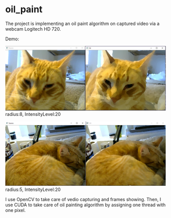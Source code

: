 # oil_paint

The project is implementing an oil paint algorithm on captured video via a webcam Logitech HD 720.

Demo:

![alt text](demo.PNG)
radius:8, IntensityLevel:20


![alt text](demo2.PNG)
radius:5, IntensityLevel:20

I use OpenCV to take care of vedio capturing and frames showing. 
Then, I use CUDA to take care of oil painting algorithm by assigning one thread with one pixel.
